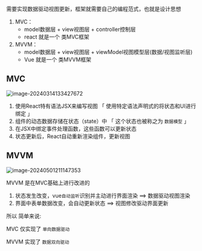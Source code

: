 需要实现数据驱动视图更新，框架就需要自己的编程范式，也就是设计思想

1. MVC：
   + model数据层 + view视图层 + controller控制层
   + react 就是一个 类MVC框架
2. MVVM：
   + model数据层 + view视图层 + viewModel视图模型层(数据/视图监听层)
   + Vue 就是一个 类MVVM框架



## MVC

![image-20240314133427672](https://s2.loli.net/2024/03/14/ZJMkSlXzHA6NFeR.png) 

1. 使用React特有语法JSX来编写视图 「 使用特定语法声明式的将状态和UI进行绑定 」
2. 组件的动态数据存储在状态（state）中 「 这个状态也被称之为 `数据模型` 」
3. 在JSX中绑定事件处理函数，这些函数可以更新状态
4. 状态更新后，React自动重新渲染组件，更新视图



## MVVM

![image-20240501211147353](https://s2.loli.net/2024/05/01/LoTZSgwXreOmlKA.png) 

MVVM 是在MVC基础上进行改进的

1. 状态发生改变，vue`自动监听`识别并主动进行界面渲染 ==> 数据驱动视图渲染
2. 界面中表单数据改变，会自动更新状态 ==> 视图修改驱动界面更新



所以 简单来说:

MVC 仅实现了 `单向数据驱动`

 MVVM 实现了 `数据双向驱动`



